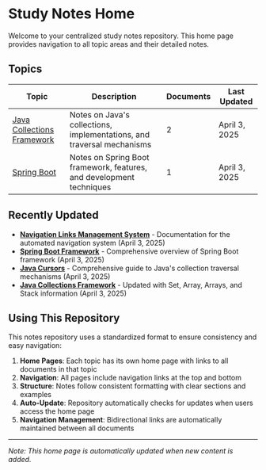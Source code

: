 # Study Notes Home

Welcome to your centralized study notes repository. This home page provides navigation to all topic areas and their detailed notes.

## Topics

| Topic | Description | Documents | Last Updated |
|-------|-------------|-----------|-------------|
| [Java Collections Framework](Collection%20framework/Home.md) | Notes on Java's collections, implementations, and traversal mechanisms | 2 | April 3, 2025 |
| [Spring Boot](Spring%20Boot/Home.md) | Notes on Spring Boot framework, features, and development techniques | 1 | April 3, 2025 |

## Recently Updated

- **[Navigation Links Management System](navigation_links_management.md)** - Documentation for the automated navigation system (April 3, 2025)
- **[Spring Boot Framework](Spring%20Boot/Spring_Boot_Framework.md)** - Comprehensive overview of Spring Boot framework (April 3, 2025)
- **[Java Cursors](Collection%20framework/Java_Cursors.md)** - Comprehensive guide to Java's collection traversal mechanisms (April 3, 2025)
- **[Java Collections Framework](Collection%20framework/Java_Collections_Framework.md)** - Updated with Set, Array, Arrays, and Stack information (April 3, 2025)

## Using This Repository

This notes repository uses a standardized format to ensure consistency and easy navigation:

1. **Home Pages**: Each topic has its own home page with links to all documents in that topic
2. **Navigation**: All pages include navigation links at the top and bottom
3. **Structure**: Notes follow consistent formatting with clear sections and examples
4. **Auto-Update**: Repository automatically checks for updates when users access the home page
5. **Navigation Management**: Bidirectional links are automatically maintained between all documents

---

*Note: This home page is automatically updated when new content is added.* 